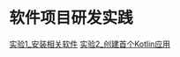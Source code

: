 # 软件项目研发实践
[实验1_安装相关软件](https://github.com/November-0/Software-project-R-amp-D-practice/blob/main/experiment1/%E5%AE%9E%E9%AA%8C1_%E5%AE%89%E8%A3%85%E7%9B%B8%E5%85%B3%E8%BD%AF%E4%BB%B6.md)
[实验2_创建首个Kotlin应用](https://github.com/November-0/Software-project-R-amp-D-practice/blob/main/experiment2/%E5%AE%9E%E9%AA%8C2_%E5%88%9B%E5%BB%BA%E9%A6%96%E4%B8%AAKotlin%E5%BA%94%E7%94%A8.md)
